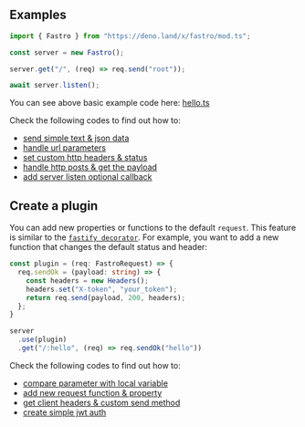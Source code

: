 ## Examples

```ts
import { Fastro } from "https://deno.land/x/fastro/mod.ts";

const server = new Fastro();

server.get("/", (req) => req.send("root"));

await server.listen();

```

You can see above basic example code here: [hello.ts](https://github.com/fastrojs/fastro-server/blob/master/examples/hello.ts)

Check the following codes to find out how to:
- [send simple text & json data](https://github.com/fastrojs/fastro-server/blob/master/examples/main.ts#L5)
- [handle url parameters](https://github.com/fastrojs/fastro-server/blob/master/examples/main.ts#L20)
- [set custom http headers & status](https://github.com/fastrojs/fastro-server/blob/master/examples/main.ts#L9)
- [handle http posts & get the payload](https://github.com/fastrojs/fastro-server/blob/master/examples/main.ts#L28)
- [add server listen optional callback](https://github.com/fastrojs/fastro-server/blob/master/examples/main.ts#L34)

## Create a plugin
You can add new properties or functions to the default `request`. This feature is similar to the [`fastify decorator`](https://www.fastify.io/docs/latest/Decorators/). For example, you want to add a new function that changes the default status and header:

```ts
const plugin = (req: FastroRequest) => {
  req.sendOk = (payload: string) => {
    const headers = new Headers();
    headers.set("X-token", "your_token");
    return req.send(payload, 200, headers);
  };
}

server
  .use(plugin)
  .get("/:hello", (req) => req.sendOk("hello"))

```

Check the following codes to find out how to:
- [compare parameter with local variable](https://github.com/fastrojs/fastro-server/blob/master/examples/use_plugin.ts#L5)
- [add new request function & property](https://github.com/fastrojs/fastro-server/blob/master/examples/use_plugin.ts#L23)
- [get client headers & custom send method](https://github.com/fastrojs/fastro-server/blob/master/examples/use_plugin.ts#L13)
- [create simple jwt auth](https://github.com/fastrojs/fastro-server/blob/master/examples/simple_jwt_auth.ts)